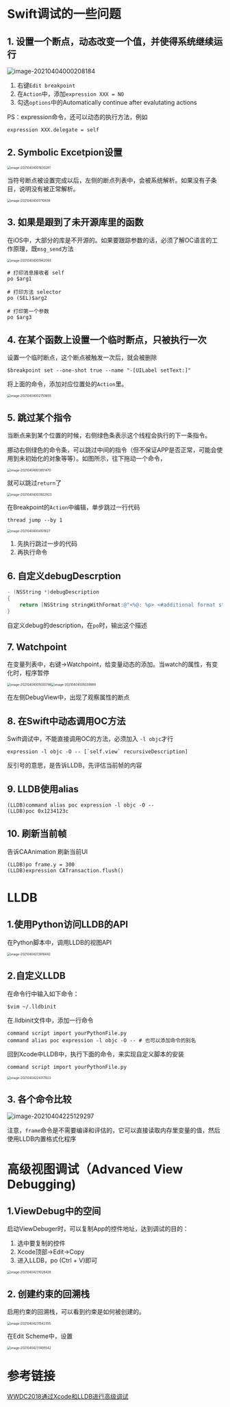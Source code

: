 # Swift调试的一些问题

## 1. 设置一个断点，动态改变一个值，并使得系统继续运行

![image-20210404000208184](wwdc2018-通过Xcode和LLDB进行高级调试.assets/image-20210404000208184.png)

1. 右键`Edit breakpoint`
2. 在`Action`中，添加`expression XXX = NO`
3. 勾选`options`中的Automatically continue after evalutating actions



PS：expression命令，还可以动态的执行方法，例如

```
expression XXX.delegate = self
```

## 2. Symbolic Excetpion设置

<img src="wwdc2018-通过Xcode和LLDB进行高级调试.assets/image-20210404001630281.png" alt="image-20210404001630281" style="zoom:50%;" />

当符号断点被设置完成以后，左侧的断点列表中，会被系统解析。如果没有子条目，说明没有被正常解析。

<img src="wwdc2018-通过Xcode和LLDB进行高级调试.assets/image-20210404001710639.png" alt="image-20210404001710639" style="zoom:50%;" />



## 3. 如果是跟到了未开源库里的函数

在iOS中，大部分的库是不开源的。如果要跟踪参数的话，必须了解OC语言的工作原理，既`msg_send`方法

<img src="wwdc2018-通过Xcode和LLDB进行高级调试.assets/image-20210404001942093.png" alt="image-20210404001942093" style="zoom:50%;" />

```shell
# 打印消息接收者 self
po $arg1

# 打印方法 selector
po (SEL)$arg2

# 打印第一个参数
po $arg3
```

## 4. 在某个函数上设置一个临时断点，只被执行一次

设置一个临时断点，这个断点被触发一次后，就会被删除

```shell
$breakpoint set --one-shot true --name "-[UILabel setText:]"
```

将上面的命令，添加对应位置处的`Action`里。

<img src="wwdc2018-通过Xcode和LLDB进行高级调试.assets/image-20210404002750655.png" alt="image-20210404002750655" style="zoom:50%;" />

## 5. 跳过某个指令

当断点来到某个位置的时候，右侧绿色条表示这个线程会执行的下一条指令。

挪动右侧绿色的命令条，可以跳过中间的指令（但不保证APP是否正常，可能会使用到未初始化的对象等等）。如图所示，往下拖动一个命令，

<img src="wwdc2018-通过Xcode和LLDB进行高级调试.assets/image-20210404003851470.png" alt="image-20210404003851470" style="zoom:50%;" />

就可以跳过`return`了

<img src="wwdc2018-通过Xcode和LLDB进行高级调试.assets/image-20210404003922923.png" alt="image-20210404003922923" style="zoom:50%;" />



在Breakpoint的`Action`中编辑，单步跳过一行代码

```
thread jump --by 1
```

<img src="wwdc2018-通过Xcode和LLDB进行高级调试.assets/image-20210404004101627.png" alt="image-20210404004101627" style="zoom:50%;" />

1. 先执行跳过一步的代码
2. 再执行命令



## 6. 自定义debugDescrption

```objective-c
- (NSString *)debugDescription
{
    return [NSString stringWithFormat:@"<%@: %p> <#additional format string#>", [self class], self, <#additional arguments#>];
}
```

自定义debug的description，在`po`时，输出这个描述



## 7. Watchpoint

在变量列表中，右键->Watchpoint，给变量动态的添加。当watch的属性，有变化时，程序暂停

<img src="wwdc2018-通过Xcode和LLDB进行高级调试.assets/image-20210404005020746.png" alt="image-20210404005020746" style="zoom:50%;" /><img src="wwdc2018-通过Xcode和LLDB进行高级调试.assets/image-20210404005039989.png" alt="image-20210404005039989" style="zoom:50%;" />

在左侧DebugView中，出现了观察属性的断点

## 8. 在Swift中动态调用OC方法

Swift调试中，不能直接调用OC的方法，必须加入 `-l objc`才行

```
expression -l objc -O -- [`self.view` recursiveDescription]
```

反引号的意思，是告诉LLDB，先评估当前帧的内容

## 9. LLDB使用alias

```shell
(LLDB)command alias poc expression -l objc -O --
(LLDB)poc 0x1234123c
```

## 10. 刷新当前帧

告诉CAAnimation 刷新当前UI

```shell
(LLDB)po frame.y = 300
(LLDB)expression CATransaction.flush()
```

# LLDB

## 1.使用Python访问LLDB的API

在Python脚本中，调用LLDB的视图API

<img src="wwdc2018-通过Xcode和LLDB进行高级调试.assets/image-20210404213918442.png" alt="image-20210404213918442" style="zoom:50%;" />

## 2.自定义LLDB

在命令行中输入如下命令：

```shel
$vim ~/.lldbinit
```

在.lldbinit文件中，添加一行命令

```shell
command script import yourPythonFile.py
command alias poc expression -l objc -O -- # 也可以添加命令的别名
```

回到Xcode中LLDB中，执行下面的命令，来实现自定义脚本的安装

```shell
command script import yourPythonFile.py
```

<img src="wwdc2018-通过Xcode和LLDB进行高级调试.assets/image-20210404224317923.png" alt="image-20210404224317923" style="zoom:50%;" />

## 3. 各个命令比较

![image-20210404225129297](wwdc2018-通过Xcode和LLDB进行高级调试.assets/image-20210404225129297.png)

注意，`frame`命令是不需要编译和评估的，它可以直接读取内存里变量的值，然后使用LLDB内置格式化程序

# 高级视图调试（Advanced View Debugging)

## 1.ViewDebug中的空间

启动ViewDebuger时，可以复制App的控件地址，达到调试的目的：

1. 选中要复制的控件
2. Xcode顶部->Edit->Copy
3. 进入LLDB，po (Ctrl + V)即可

<img src="wwdc2018-通过Xcode和LLDB进行高级调试.assets/image-20210404231028426.png" alt="image-20210404231028426" style="zoom:50%;" />



## 2. 创建约束的回溯栈

启用约束的回溯栈，可以看到约束是如何被创建的。

<img src="wwdc2018-通过Xcode和LLDB进行高级调试.assets/image-20210404231542355.png" alt="image-20210404231542355" style="zoom:50%;" />

在Edit Scheme中，设置

<img src="wwdc2018-通过Xcode和LLDB进行高级调试.assets/image-20210404231405542.png" alt="image-20210404231405542" style="zoom:50%;" />

# 参考链接

[WWDC2018通过Xcode和LLDB进行高级调试](chrome-extension://ikhdkkncnoglghljlkmcimlnlhkeamad/pdf-viewer/web/viewer.html?file=https%3A%2F%2Fdevstreaming-cdn.apple.com%2Fvideos%2Fwwdc%2F2018%2F412zw88j5aa4mr9%2F412%2F412_advanced_debugging_with_xcode_and_lldb.pdf)

